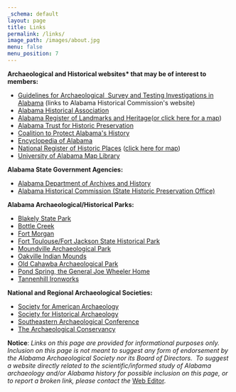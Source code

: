```yaml
---
_schema: default
layout: page
title: Links
permalink: /links/
image_path: /images/about.jpg
menu: false
menu_position: 7
---
```

**Archaeological and Historical websites\* that may be of interest to members:**

* [Guidelines for Archaeological&nbsp; Survey and Testing Investigations in Alabama](https://ahc.alabama.gov/section106PDFs/Policy_for_Archaeological_Survey_and_Testing_in_Alabama.pdf) (links to Alabama Historical Commission's website)
* [Alabama Historical Association](http://www.alabamahistory.net/)
* [Alabama Register of Landmarks and Heritage](http://ahc.alabama.gov/alabamaregister.aspx)([or click here for a map](http://arcg.is/2k40Uh9))
* [Alabama Trust for Historic Preservation](https://alabamatrust.co/)
* [Coalition to Protect Alabama's History](https://www.facebook.com/Coalition-to-Protect-Alabamas-History-156121757838340/)
* [Encyclopedia of Alabama](http://www.encyclopediaofalabama.org/)
* [National Register of Historic Places](http://ahc.alabama.gov/nationalregister.aspx) ([click here for map](http://arcg.is/1UOPgkQ))
* [University of Alabama Map Library](http://alabamamaps.ua.edu/)

**Alabama State Government Agencies:**

* [Alabama Department of Archives and History](http://archives.state.al.us/)
* [Alabama Historical Commission (State Historic Preservation Office)](http://ahc.alabama.gov/)

**Alabama Archaeological/Historical Parks:**

* [Blakely State Park](http://www.blakeleypark.com/)
* [Bottle Creek](http://ahc.alabama.gov/properties/bottlecreek/bottlecreek.aspx)
* [Fort Morgan](https://ahc.alabama.gov/properties/ftmorgan/ftmorgan.aspx)
* [Fort Toulouse/Fort Jackson State Historical Park](https://fttoulousejackson.org/)
* [Moundville Archaeological Park](http://moundville.ua.edu/)
* [Oakville Indian Mounds](http://oakvilleindianmounds.com/)
* [Old Cahawba Archaeological Park](http://cahawba.com/)
* [Pond Spring, the General Joe Wheeler Home](http://ahc.alabama.gov/properties/pondspring/pondspring.aspx)
* [Tannenhill Ironworks](https://www.tannehillstatepark.org/)

**National and Regional Archaeological Societies:**

* [Society for American Archaeology](https://www.saa.org/)
* [Society for Historical Archaeology](https://sha.org/)
* [Southeastern Archaeological Conference](http://www.southeasternarchaeology.org/)
* [The Archaeological Conservancy](https://www.archaeologicalconservancy.org/)

**Notice**\:&nbsp;*Links on this page are provided for informational purposes only.&nbsp; Inclusion on this page is not meant to suggest any form of endorsement by the Alabama Archaeological Society nor its Board of Directors.&nbsp; To suggest a website directly related to the scientific/informed study of Alabama archaeology and/or Alabama history for possible inclusion on this page, or to report a broken link, please contact the* [Web Editor](javascript:void&#40;location.href='mailto:'+String.fromCharCode&#40;115,105,112,101,115,46,101,114,105,99,64,103,109,97,105,108,46,99,111,109&#41;+'?subject=AAS%20Links%20Page'&#41;).